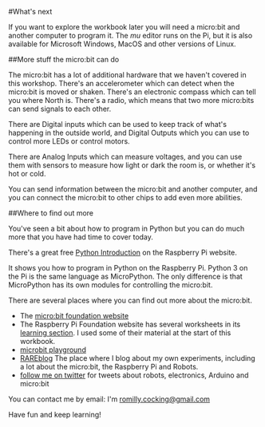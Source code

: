 

#What's next

If you want to explore the workbook later you will need a micro:bit and another
computer to program it. The *mu* editor runs on the Pi, but it is also
available for Microsoft Windows, MacOS and other versions of Linux. 


##More stuff the micro:bit can do

The micro:bit has a lot of additional hardware that we haven't covered in this
workshop. There's an accelerometer which can detect when the micro:bit is moved or shaken. 
There's an electronic compass which can tell you where North is.
There's a radio, which means that two more micro:bits can send signals to each
other.

There are Digital inputs which can be used to keep track of what's happening in
the outside world, and Digital Outputs which you can use to control more LEDs or
control motors.

There are Analog Inputs which can measure voltages, and you can use them with
sensors to measure how light or dark the room is, or whether it's hot or cold.

You can send information between the micro:bit and another computer, and you can connect
the micro:bit to other chips to add even more abilities.


##Where to find out more

You've seen a bit about how to program in Python but you can do much more
that you have had time to cover today.

There's a great free [Python Introduction](https://www.raspberrypi.org/learning/python-intro/)
on the Raspberry Pi website.

It shows you how to program in Python on the Raspberry Pi.
Python 3 on the Pi is the same language as MicroPython. The only difference is
that MicroPython has its own modules for controlling the micro:bit.

There are several places where you can find out more about the micro:bit.

* The [micro:bit foundation website](http://www.microbit.org/)
* The Raspberry Pi Foundation website has several worksheets in its
[learning section](https://www.raspberrypi.org/learning/).
I used some of their material at the start of this workbook.
* [microbit playground](https://microbit-playground.co.uk/)
* [RAREblog](http://blog.rareschool.com/) The place where I blog about my own experiments,
including a lot about the micro:bit, the Raspberry Pi and Robots.
* [follow me on twitter](https://twitter.com/rareblog) for tweets about robots, electronics, Arduino and micro:bit
 
You can contact me by email: I'm romilly.cocking@gmail.com

Have fun and keep learning!
 
 